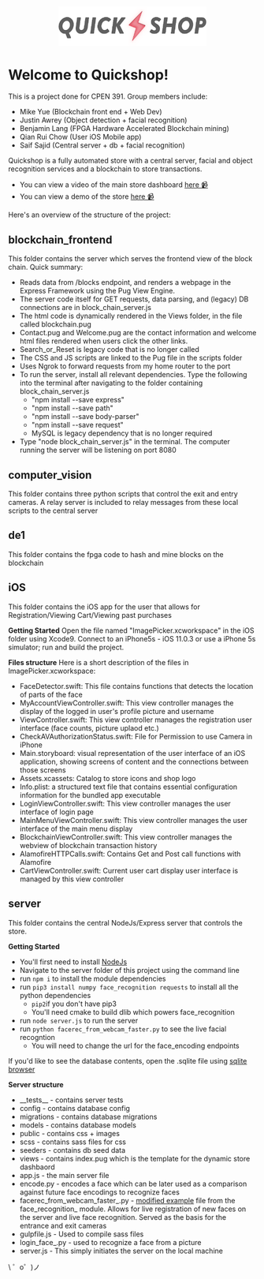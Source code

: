 <p align='center'>
	<img width='300' src="server/public/images/logo.png">
</p>

# Welcome to Quickshop!

This is a project done for CPEN 391. Group members include:

- Mike Yue (Blockchain front end + Web Dev)
- Justin Awrey (Object detection + facial recognition)
- Benjamin Lang (FPGA Hardware Accelerated Blockchain mining)
- Qian Rui Chow (User iOS Mobile app)
- Saif Sajid (Central server + db + facial recognition)


Quickshop is a fully automated store with a central server, facial and object recognition services and a blockchain to store transactions.

* You can view a video of the main store dashboard [here 📹](https://youtu.be/8BsaA3HJeXo)
* You can view a demo of the store [here 📹](https://youtu.be/WYAmqCGjMSQ)


Here's an overview of the structure of the project:

## blockchain_frontend

This folder contains the server which serves the frontend view of the block chain. Quick summary:

* Reads data from /blocks endpoint, and renders a webpage in the Express Framework using the Pug View Engine. 
* The server code itself for GET requests, data parsing, and (legacy) DB connections are in block_chain_server.js
* The html code is dynamically rendered in the Views folder, in the file called blockchain.pug
* Contact.pug and Welcome.pug are the contact information and welcome html files rendered when users click the other links.
* Search_or_Reset is legacy code that is no longer called
* The CSS and JS scripts are linked to the Pug file in the scripts folder
* Uses Ngrok to forward requests from my home router to the port
* To run the server, install all relevant dependencies. Type the following into the terminal after navigating to the folder containing block_chain_server.js
	* "npm install --save express"
	* "npm install --save path"
	* "npm install --save body-parser"
	* "npm install --save request"
	* MySQL is legacy dependency that is no longer required
* Type "node block_chain_server.js" in the terminal. The computer running the server will be listening on port 8080

## computer\_vision

This folder contains three python scripts that control the exit and entry cameras. A relay server is included to relay messages from these local scripts to the central server

## de1

This folder contains the fpga code to hash and mine blocks on the blockchain

## iOS

This folder contains the iOS app for the user that allows for Registration/Viewing Cart/Viewing past purchases

**Getting Started**
Open the file named "ImagePicker.xcworkspace" in the iOS folder using Xcode9. Connect to an iPhone5s - iOS 11.0.3 or use a iPhone 5s simulator; run and build the project.

**Files structure**
Here is a short description of the files in ImagePicker.xcworkspace:
* FaceDetector.swift: This file contains functions that detects the location of parts of the face
* MyAccountViewController.swift: This view controller manages the display of the logged in user's profile picture and username
* ViewController.swift: This view controller manages the registration user interface (face counts, picture uplaod etc.)
* CheckAVAuthorizationStatus.swift: File for Permission to use Camera in iPhone
* Main.storyboard: visual representation of the user interface of an iOS application, showing screens of content and the connections between those screens
* Assets.xcassets: Catalog to store icons and shop logo
* Info.plist: a structured text file that contains essential configuration information for the bundled app executable
* LoginViewController.swift: This view controller manages the user interface of login page
* MainMenuViewController.swift: This view controller manages the user interface of the main menu display
* BlockchainViewController.swift: This view controller manages the webview of blockchain transaction history
* AlamofireHTTPCalls.swift: Contains Get and Post call functions with Alamofire
* CartViewController.swift: Current user cart display user interface is managed by this view controller

## server

This folder contains the central NodeJs/Express server that controls the store. 
	

**Getting Started**
- You'll first need to install [NodeJs](https://nodejs.org/en/)
- Navigate to the server folder of this project using the command line
- run `npm i` to install the module dependencies
- run `pip3 install numpy face_recognition requests` to install all the python dependencies
    - `pip2`if you don't have pip3
    - You'll need cmake to build dlib which powers face_recognition
- run `node server.js` to run the server
- run `python facerec_from_webcam_faster.py` to see the live facial recogntion
	- You will need to change the url for the face\_encoding endpoints

If you'd like to see the database contents, open the .sqlite file using [sqlite browser](http://sqlitebrowser.org/)


**Server structure**

* \_\_tests\_\_  - contains server tests
* config - contains database config
* migrations - contains database migrations
* models - contains database models
* public - contains css + images
* scss - contains sass files for css
* seeders - contains db seed data
* views - contains index.pug which is the template for the dynamic store dashbaord
* app.js - the main server file
* encode.py - encodes a face which can be later used as a comparison against future face encodings to recognize faces
* facerec\_from\_webcam\_faster\_.py - [modified example](https://github.com/ageitgey/face_recognition/blob/master/examples/facerec_from_webcam_faster.py) file from the face\_recognition\_ module. Allows for live registration of new faces on the server and live face recognition. Served as the basis for the entrance and exit cameras
* gulpfile.js - Used to compile sass files
* login\_face\_.py - used to recognize a face from a picture
* server.js - This simply initiates the server on the local machine

\ ゜o゜)ノ
